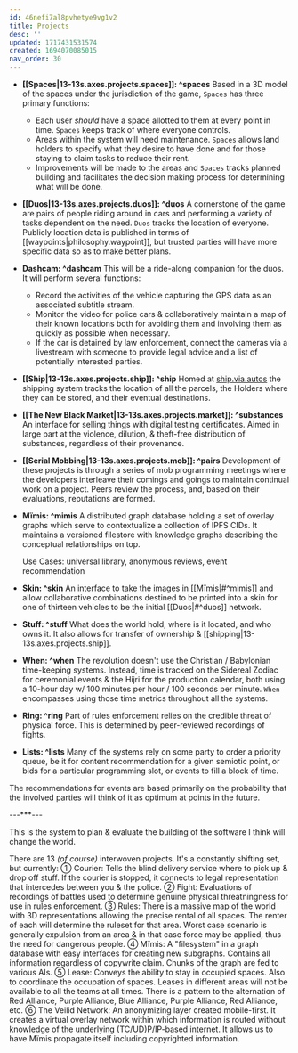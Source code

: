 ```yaml
---
id: 46nefi7al8pvhetye9vg1v2
title: Projects
desc: ''
updated: 1717431531574
created: 1694070085015
nav_order: 30
---
```

* **[[Spaces|13-13s.axes.projects.spaces]]: ^spaces** Based in a 3D model of the spaces under the jurisdiction of the game, `Spaces` has three primary functions:
  * Each user *should* have a space allotted to them at every point in time. `Spaces` keeps track of where everyone controls.
  * Areas within the system will need maintenance. `Spaces` allows land holders to specify what they desire to have done and for those staying to claim tasks to reduce their rent.
  * Improvements will be made to the areas and `Spaces` tracks planned building and facilitates the decision making process for determining what will be done.

* **[[Duos|13-13s.axes.projects.duos]]: ^duos** A cornerstone of the game are pairs of people riding around in cars and performing a variety of tasks dependent on the need. `Duos` tracks the location of everyone. Publicly location data is published in terms of [[waypoints|philosophy.waypoint]], but trusted parties will have more specific data so as to make better plans.

* **Dashcam: ^dashcam** This will be a ride-along companion for the duos. It will perform several functions:
  * Record the activities of the vehicle capturing the GPS data as an associated subtitle stream.
  * Monitor the video for police cars & collaboratively maintain a map of their known locations both for avoiding them and involving them as quickly as possible when necessary.
  * If the car is detained by law enforcement, connect the cameras via a livestream with someone to provide legal advice and a list of potentially interested parties.

* **[[Ship|13-13s.axes.projects.ship]]: ^ship** Homed at [ship.via.autos](https://ship.via.autos) the shipping system tracks the location of all the parcels, the Holders where they can be stored, and their eventual destinations.

* **[[The New Black Market|13-13s.axes.projects.market]]: ^substances** An interface for selling things with digital testing certificates. Aimed in large part at the violence, dilution, & theft-free distribution of substances, regardless of their provenance.

* **[[Serial Mobbing|13-13s.axes.projects.mob]]: ^pairs** Development of these projects is through a series of mob programming meetings where the developers interleave their comings and goings to maintain continual work on a project. Peers review the process, and, based on their evaluations, reputations are formed.

* **Mïmis: ^mimis** A distributed graph database holding a set of overlay graphs which serve to contextualize a collection of IPFS CIDs. It maintains a versioned filestore with knowledge graphs describing the conceptual relationships on top.

  Use Cases: universal library, anonymous reviews, event recommendation

* **Skin: ^skin** An interface to take the images in [[Mïmis|#^mimis]] and allow collaborative combinations destined to be printed into a skin for one of thirteen vehicles to be the initial [[Duos|#^duos]] network.

* **Stuff: ^stuff** What does the world hold, where is it located, and who owns it. It also allows for transfer of ownership & [[shipping|13-13s.axes.projects.ship]].

* **When: ^when** The revolution doesn't use the Christian / Babylonian time-keeping systems. Instead, time is tracked on the Sidereal Zodiac for ceremonial events & the Hijri for the production calendar, both using a 10-hour day w/ 100 minutes per hour / 100 seconds per minute. `When` encompasses using those time metrics throughout all the systems.

* **Ring: ^ring** Part of rules enforcement relies on the credible threat of physical force. This is determined by peer-reviewed recordings of fights.

* **Lists: ^lists** Many of the systems rely on some party to order a priority queue, be it for content recommendation for a given semiotic point, or bids for a particular programming slot, or events to fill a block of time.

The recommendations for events are based primarily on the probability that the involved parties will think of it as optimum at points in the future.

---***---

This is the system to plan & evaluate the building of the software I think will change the world.

There are 13 *(of course)* interwoven projects. It's a constantly shifting set, but currently:
 ➀ Courier: Tells the blind delivery service where to pick up & drop off stuff. If the courier is stopped, it connects to legal representation that intercedes between you & the police.
 ➁ Fight: Evaluations of recordings of battles used to determine genuine physical threatningness for use in rules enforcement.
 ➂ Rules: There is a massive map of the world with 3D representations allowing the precise rental of all spaces. The renter of each will determine the ruleset for that area. Worst case scenario is generally expulsion from an area & in that case force may be applied, thus the need for dangerous people.
 ➃ Mïmis: A "filesystem" in a graph database with easy interfaces for creating new subgraphs. Contains all information regardless of copywrite claim. Chunks of the graph are fed to various AIs. 
 ➄ Lease: Conveys the ability to stay in occupied spaces. Also to coordinate the occupation of spaces. Leases in different areas will not be available to all the teams at all times. There is a pattern to the alternation of Red Alliance, Purple Alliance, Blue Alliance, Purple Alliance, Red Alliance, etc.
 ➅ The Veilid Network: An anonymizing layer created mobile-first. It creates a virtual overlay network within which information is routed without knowledge of the underlying (TC/UD)P/IP-based internet. It allows us to have Mïmis propagate itself including copyrighted information.
